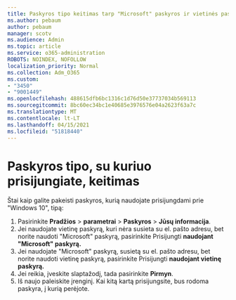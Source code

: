 ```yaml
---
title: Paskyros tipo keitimas tarp "Microsoft" paskyros ir vietinės paskyros
ms.author: pebaum
author: pebaum
manager: scotv
ms.audience: Admin
ms.topic: article
ms.service: o365-administration
ROBOTS: NOINDEX, NOFOLLOW
localization_priority: Normal
ms.collection: Adm_O365
ms.custom:
- "3450"
- "9001449"
ms.openlocfilehash: 488615dfb6bc1316c1d76d50e37737034b569113
ms.sourcegitcommit: 8bc60ec34bc1e40685e3976576e04a2623f63a7c
ms.translationtype: MT
ms.contentlocale: lt-LT
ms.lasthandoff: 04/15/2021
ms.locfileid: "51818440"
---
```

# <a name="change-the-account-type-that-you-sign-in-with"></a>Paskyros tipo, su kuriuo prisijungiate, keitimas

Štai kaip galite pakeisti paskyros, kurią naudojate prisijungdami prie "Windows 10", tipą:

1. Pasirinkite **Pradžios**  >  **parametrai**  >  **Paskyros**  >  **Jūsų informacija**.
2. Jei naudojate vietinę paskyrą, kuri nėra susieta su el. pašto adresu, bet norite naudoti "Microsoft" paskyrą, pasirinkite Prisijungti **naudojant "Microsoft" paskyrą.**
3. Jei naudojate "Microsoft" paskyrą, susietą su el. pašto adresu, bet norite naudoti vietinę paskyrą, pasirinkite Prisijungti **naudojant vietinę paskyrą.**
4. Jei reikia, įveskite slaptažodį, tada pasirinkite **Pirmyn**.
5. Iš naujo paleiskite įrenginį. Kai kitą kartą prisijungsite, bus rodoma paskyra, į kurią perėjote.